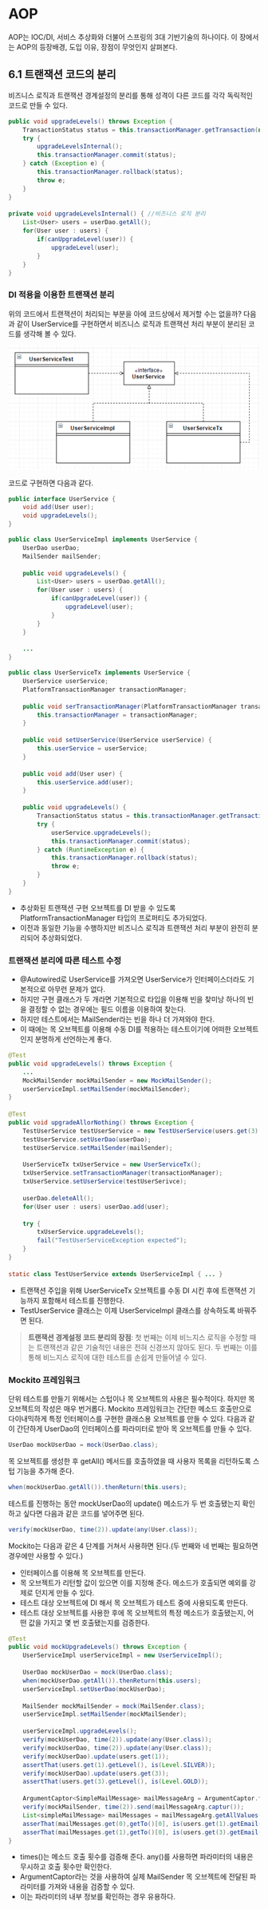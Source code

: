# AOP
AOP는 IOC/DI, 서비스 추상화와 더불어 스프링의 3대 기반기술의 하나이다. 이 장에서는 AOP의 등장배경, 도입 이유, 장점이 무엇인지 살펴본다.

## 6.1 트랜잭션 코드의 분리
비즈니스 로직과 트랜잭션 경계설정의 분리를 통해 성격이 다른 코드를 각각 독릭적인 코드로 만들 수 있다. 
```java
public void upgradeLevels() throws Exception {
    TransactionStatus status = this.transactionManager.getTransaction(new DefaultTransactionDefinition());
    try {
        upgradeLevelsInternal();
        this.transactionManager.commit(status);
    } catch (Exception e) {
        this.transactionManager.rollback(status);
        throw e;
    }
}

private void upgradeLevelsInternal() { //비즈니스 로직 분리
    List<User> users = userDao.getAll();
    for(User user : users) {
        if(canUpgradeLevel(user)) {
            upgradeLevel(user);
        }
    }
}
```

### DI 적용을 이용한 트랜잭션 분리
위의 코드에서 트랜잭션이 처리되는 부분을 아에 코드상에서 제거할 수는 없을까? 다음과 같이 UserService를 구현하면서 비즈니스 로직과 트랜잭션 처리 부분이 분리된 코드를 생각해 볼 수 있다. 

<p align="center">
<img src="/images/Tobi/6.3.png"/>
</p>

코드로 구현하면 다음과 같다.
```java
public interface UserService {
    void add(User user);
    void upgradeLevels();
}
```
```java
public class UserServiceImpl implements UserService {
    UserDao userDao;
    MailSender mailSender;
    
    public void upgradeLevels() {
        List<User> users = userDao.getAll();
        for(User user : users) {
            if(canUpgradeLevel(user)) {
                upgradeLevel(user);
            }
        }
    }
    
    ...
}
```
```java
public class UserServiceTx implements UserService {
    UserService userService;
    PlatformTransactionManager transactionManager;
    
    public void serTransactionManager(PlatformTransactionManager transactionManager) {
        this.transactionManager = transactionManager;
    }
    
    public void setUserService(UserService userService) {
        this.userService = userService;
    }
    
    public void add(User user) {
        this.userService.add(user);
    }
    
    public void upgradeLevels() {
        TransactionStatus status = this.transactionManager.getTransaction(new DefaultTransactionDefinition());
        try {
            userService.upgradeLevels();
            this.transactionManager.commit(status);
        } catch (RuntimeException e) {
            this.transactionManager.rollback(status);
            throw e;
        }
    }
}
```
- 추상화된 트랜잭션 구현 오브젝트를 DI 받을 수 있도록 PlatformTransactionManager 타입의 프로퍼티도 추가되었다.
- 이전과 동일한 기능을 수행하지만 비즈니스 로직과 트랜잭션 처리 부분이 완전히 분리되어 추상화되었다.

### 트랜잭션 분리에 따른 테스트 수정
- @Autowired로 UserService를 가져오면 UserService가 인터페이스더라도 기본적으로 아무런 문제가 없다.
- 하지만 구현 클래스가 두 개라면 기본적으로 타입을 이용해 빈을 찾미낭 하나의 빈을 결정할 수 없는 경우에는 필드 이름을 이용하여 찾는다.
- 하지만 테스트에서는 MailSender라는 빈을 하나 더 가져와야 한다.
- 이 때에는 목 오브젝트를 이용해 수동 DI를 적용하는 테스트이기에 어떠한 오브젝트인지 분명하게 선언하는게 좋다.
```java
@Test
public void upgradeLevels() throws Exception {
    ...
    MockMailSender mockMailSender = new MockMailSender();
    userServiceImpl.setMailSender(mockMailSencder);
}

@Test
public void upgradeAllorNothing() throws Exception {
    TestUserService testUserService = new TestUserService(users.get(3).getId());
    testUserService.setUserDao(userDao);
    testUserService.setMailSender(mailSender);
    
    UserServiceTx txUserService = new UserServiceTx();
    txUserService.setTransactionManager(transactionManager);
    txUserService.setUserService(testUserSerivce);
    
    userDao.deleteAll();
    for(User user : users) userDao.add(user);
    
    try {
        txUserService.upgradeLevels();
        fail("TestUserServiceException expected");
    }
}

static class TestUserService extends UserServiceImpl { ... }
```
- 트랜잭션 주입을 위해 UserServiceTx 오브젝트를 수동 DI 시킨 후에 트랜잭션 기능까지 포함해서 테스트를 진행한다.
- TestUserService 클래스는 이제 UserServiceImpl 클래스를 상속하도록 바꿔주면 된다.

> **트랜잭션 경계설정 코드 분리의 장점**: 첫 번째는 이제 비느지스 로직을 수정할 때는 트랜잭션과 같은 기술적인 내용은 전혀 신경쓰지 않아도 된다. 두 번째는 이를 통해 비느지스 로직에 대한 테스트를 손쉽게 만들어낼 수 있다.

### Mockito 프레임워크
단위 테스트를 만들기 위해서는 스텁이나 목 오브젝트의 사용은 필수적이다. 하지만 목 오브젝트의 작성은 매우 번거롭다. Mockito 프레임워크는 간단한 메소드 호출만으로 다이내믹하게 특정 인터페이스를 구현한 클래스용 오브젝트를 만들 수 있다. 
다음과 같이 간단하게 UserDao의 인터페이스를 파라미터로 받아 목 오브젝트를 만들 수 있다.
```java
UserDao mockUserDao = mock(UserDao.class);
```

목 오브젝트를 생성한 후 getAll() 메서드를 호출하였을 때 사용자 목록을 리턴하도록 스텁 기능을 추가해 준다.
```java
when(mockUserDao.getAll()).thenReturn(this.users);
```

테스트를 진행하는 동안 mockUserDao의 update() 메소드가 두 번 호출됐는지 확인하고 싶다면 다음과 같은 코드를 넣어주면 된다.
```java
verify(mockUserDao, time(2)).update(any(User.class));
```

Mockito는 다음과 같은 4 단계를 거쳐서 사용하면 된다.(두 번째와 네 번째는 필요하면 경우에만 사용할 수 있다.)
- 인터페이스를 이용해 목 오브젝트를 만든다.
- 목 오브젝트가 리턴할 값이 있으면 이를 지정해 준다. 메소드가 호출되면 예외를 강제로 던지게 만들 수 있다.
- 테스트 대상 오브젝트에 DI 해서 목 오브젝트가 테스트 중에 사용되도록 만든다.
- 테스트 대상 오브젝트를 사용한 후에 목 오브젝트의 특정 메소드가 호출됐는지, 어떤 값을 가지고 몇 번 호출됐는지를 검증한다.

```java
@Test
public void mockUpgradeLevels() throws Exception {
    UserServiceImpl userServiceImpl = new UserServiceImpl();
    
    UserDao mockUserDao = mock(UserDao.class);
    when(mockUserDao.getAll()).thenReturn(this.users);
    userServiceImpl.setUserDao(mockUserDao);
    
    MailSender mockMailSender = mock(MailSender.class);
    userServiceImpl.setMailSender(mockMailSender);
    
    userServiceImpl.upgradeLevels();
    verify(mockUserDao, time(2)).update(any(User.class));
    verify(mockUserDao, time(2)).update(any(User.class));
    verify(mockUserDao).update(users.get(1));
    assertThat(users.get(1).getLevel(), is(Level.SILVER));
    verify(mockUserDao).update(users.get(3));
    assertThat(users.get(3).getLevel(), is(Level.GOLD));
    
    ArgumentCaptor<SimpleMailMessage> mailMessageArg = ArgumentCaptor.forClass(SimpleMailMessage.class);
    verify(mockMailSender, time(2)).send(mailMessageArg.captur());
    List<simpleMailMessage> mailMessages = mailMessageArg.getAllValues();
    asserThat(mailMessages.get(0),getTo()[0], is(users.get(1).getEmail()));
    asserThat(mailMessages.get(1),getTo()[0], is(users.get(3).getEmail()));
}
```
- times()는 메소드 호출 횟수를 검증해 준다. any()를 사용하면 파라미터의 내용은 무시하고 호출 횟수만 확인한다.
- ArgumentCaptor라는 것을 사용하여 실제 MailSender 목 오브젝트에 전달된 파라미터를 가져와 내용을 검증할 수 있다.
- 이는 파라미터의 내부 정보를 확인하는 경우 유용하다.
